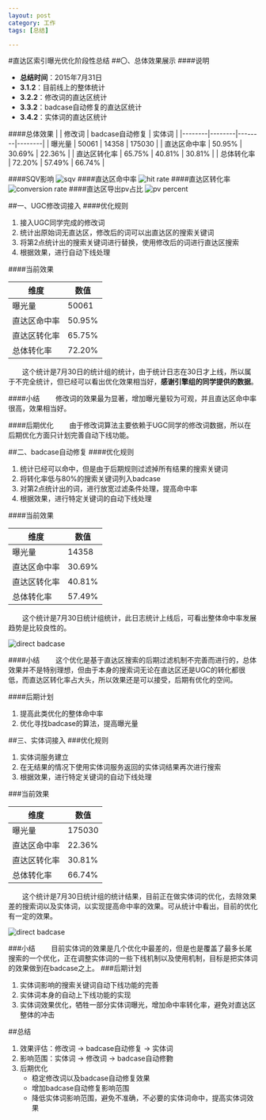```yaml
---
layout: post
category: 工作
tags: [总结]

---
```


#直达区索引曝光优化阶段性总结
##〇、总体效果展示
####说明
- **总结时间**：2015年7月31日
- **3.1.2**：目前线上的整体统计
- **3.2.2**：修改词的直达区统计
- **3.3.2**：badcase自动修复的直达区统计
- **3.4.2**：实体词的直达区统计

####总体效果
|  | 修改词 | badcase自动修复 | 实体词 |
|--------|--------|--------|--------|
| 曝光量 | 50061 | 14358 | 175030 |
| 直达区命中率 | 50.95% | 30.69% | 22.36% |
| 直达区转化率 | 65.75% | 40.81% | 30.81% |
| 总体转化率 | 72.20% | 57.49% | 66.74% |

####SQV影响
![sqv](http://wx-xw.github.io/assets/pic/direct-sqv.png)
####直达区命中率
![hit rate](http://wx-xw.github.io/assets/pic/direct-hit-rate.png)
####直达区转化率
![conversion rate](http://wx-xw.github.io/assets/pic/direct-conversion-rate.png)
####直达区导出pv占比
![pv percent](http://wx-xw.github.io/assets/pic/direct-pv-percent.png)

##一、UGC修改词接入
####优化规则
1. 接入UGC同学完成的修改词
2. 统计出原始词无直达区，修改后的词可以出直达区的搜索关键词
3. 将第2点统计出的搜索关键词进行替换，使用修改后的词进行直达区搜索
4. 根据效果，进行自动下线处理

####当前效果

| 维度 | 数值 |
|--------|--------|
| 曝光量 | 50061 |
| 直达区命中率 | 50.95% |
| 直达区转化率 | 65.75% |
| 总体转化率 | 72.20% |

&emsp;&emsp;这个统计是7月30日的统计组的统计，由于统计日志在30日才上线，所以属于不完全统计，但已经可以看出优化效果相当好，**感谢引擎组的同学提供的数据**。


####小结
&emsp;&emsp;修改词的效果最为显著，增加曝光量较为可观，并且直达区命中率很高，效果相当好。

####后期优化
&emsp;&emsp;由于修改词算法主要依赖于UGC同学的修改词数据，所以在后期优化方面只计划完善自动下线功能。

##二、badcase自动修复
####优化规则
1. 统计已经可以命中，但是由于后期规则过滤掉所有结果的搜索关键词
2. 将转化率低与80%的搜索关键词列入badcase
3. 对第2点统计出的词，进行放宽过滤条件处理，提高命中率
4. 根据效果，进行特定关键词的自动下线处理

####当前效果

| 维度 | 数值 |
|--------|--------|
| 曝光量 | 14358 |
| 直达区命中率 | 30.69% |
| 直达区转化率 | 40.81% |
| 总体转化率 | 57.49% |

&emsp;&emsp;这个统计是7月30日统计组统计，此日志统计上线后，可看出整体命中率发展趋势是比较良性的。

![direct badcase](http://wx-xw.github.io/assets/pic/direct-badcase.png)

####小结
&emsp;&emsp;这个优化是基于直达区搜索的后期过滤机制不完善而进行的，总体效果并不是特别理想，但由于本身的搜索词无论在直达区还是UGC的转化都很低，而直达区转化率占大头，所以效果还是可以接受，后期有优化的空间。

####后期计划
1. 提高此类优化的整体命中率
2. 优化寻找badcase的算法，提高曝光量

##三、实体词接入
###优化规则
1. 实体词服务建立
3. 在无结果的情况下使用实体词服务返回的实体词结果再次进行搜索
4. 根据效果，进行特定关键词的自动下线处理

###当前效果

| 维度 | 数值 |
|--------|--------|
| 曝光量 | 175030 |
| 直达区命中率 | 22.36% |
| 直达区转化率 | 30.81% |
| 总体转化率 | 66.74% |

&emsp;&emsp;这个统计是7月30日统计组的统计结果，目前正在做实体词的优化，去除效果差的搜索词以及实体词，以实现提高命中率的效果。可从统计中看出，目前的优化有一定的效果。

![direct badcase](http://wx-xw.github.io/assets/pic/direct-entity.png)

###小结
&emsp;&emsp;目前实体词的效果是几个优化中最差的，但是也是覆盖了最多长尾搜索的一个优化，正在调整实体词的一些下线机制以及使用机制，目标是把实体词的效果做到在badcase之上。
###后期计划
1. 实体词影响的搜索关键词自动下线功能的完善
2. 实体词本身的自动上下线功能的实现
2. 实体词效果优化，牺牲一部分实体词曝光，增加命中率转化率，避免对直达区整体的冲击

##总结

1. 效果评估：修改词 -> badcase自动修复 -> 实体词
2. 影响范围：实体词 -> 修改词 -> badcase自动修覅
3. 后期优化
	- 稳定修改词以及badcase自动修复效果
	- 增加badcase自动修复影响范围
	- 降低实体词影响范围，避免不准确，不必要的实体词命中，提高实体词效果
